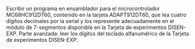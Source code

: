 Escribir un programa en ensamblador para el microcontrolador MC68HC912DT60, contenido en la
tarjeta ADAPT912DT60, que lea cuatro dígitos decimales por la serial y los represente
adecuadamente en el módulo de 7-segmentos disponible en la Tarjeta de experimentos DISEN-EXP.
Parte avanzada: leer los dígitos del teclado alfanumérico de la Tarjeta de experimentos DISEN-EXP.